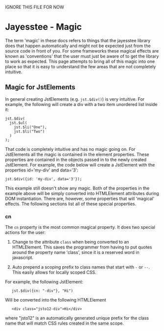 IGNORE THIS FILE FOR NOW



# Jayesstee - Magic

The term 'magic' in these docs refers to things that the jayesstee library does that happen
automatically and might not be expected just from the source code in front of you. For some frameworks
these magical effects are known as 'conventions' that the user must just be aware of
to get the library to work as expected. This page attempts to bring all of this magic into 
one place so that it is easy to understand the few areas that are not completely intuitive.

## Magic for JstElements

In general creating JstElements (e.g. `jst.$div()`) is very intuitive. For example, the following will create a
div with a two item unordered list inside it:

    jst.$div(
      jst.$ul(
        jst.$li("One"),
        jst.$li("Two")
      )
    );
  
That code is completely intuitive and has no magic going on. For JstElements all the magic 
is contained in the element properties. These properties are contained in the objects passed in
to the newly created JstElement. For example, the code below will create a JstElement with 
the properties id='my-div' and data='3':

    jst.$div({id: 'my-div', data='3'});
  
This example still doesn't show any magic. Both of the properties in the example above will be
simply converted into HTMLElement attributes during DOM instantiation. There are, however, some
properties that will 'magical' effects. The following sections list all of these special properties.

### cn

The `cn` property is the most common magical property. It does two special actions for the user:

1. Change to the attribute `class` when being converted to an HTMLElement. This saves the 
   programmer from having to put quotes around the property name 'class', since it is a reserved word
   in javascript.
   
2. Auto prepend a scoping prefix to class names that start with `-` or `--`. This easily allows for
   locally scoped CSS. 
   
For example, the following JstElement:
   
       jst.$div({cn: "-div"}, "Hi")
     
   Will be converted into the following HTMLElement
   
       <div class="jsto12-div">Hi</div>
     
   where "jsto12" is an automatically generated unique prefix for the class name that will match
   CSS rules created in the same scope.
   

